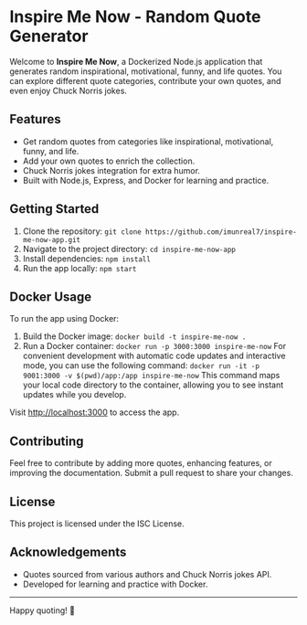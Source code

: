 # Inspire Me Now - Random Quote Generator

Welcome to **Inspire Me Now**, a Dockerized Node.js application that generates random inspirational, motivational, funny, and life quotes. You can explore different quote categories, contribute your own quotes, and even enjoy Chuck Norris jokes.

## Features

- Get random quotes from categories like inspirational, motivational, funny, and life.
- Add your own quotes to enrich the collection.
- Chuck Norris jokes integration for extra humor.
- Built with Node.js, Express, and Docker for learning and practice.

## Getting Started

1. Clone the repository: `git clone https://github.com/imunreal7/inspire-me-now-app.git`
2. Navigate to the project directory: `cd inspire-me-now-app`
3. Install dependencies: `npm install`
4. Run the app locally: `npm start`

## Docker Usage

To run the app using Docker:

1. Build the Docker image: `docker build -t inspire-me-now .`
2. Run a Docker container: `docker run -p 3000:3000 inspire-me-now`
For convenient development with automatic code updates and interactive mode, you can use the following command:
`docker run -it -p 9001:3000 -v $(pwd)/app:/app inspire-me-now`
This command maps your local code directory to the container, allowing you to see instant updates while you develop.

Visit [http://localhost:3000](http://localhost:3000) to access the app.

## Contributing

Feel free to contribute by adding more quotes, enhancing features, or improving the documentation. Submit a pull request to share your changes.

## License

This project is licensed under the ISC License.

## Acknowledgements

- Quotes sourced from various authors and Chuck Norris jokes API.
- Developed for learning and practice with Docker.

---

Happy quoting! 🚀
